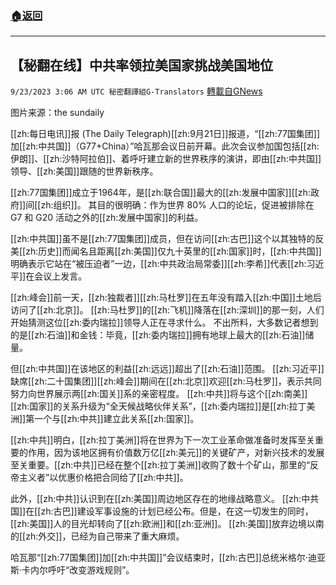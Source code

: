 ###  [:house:返回](README.md)
---


## 【秘翻在线】中共率领拉美国家挑战美国地位
`9/23/2023 3:06 AM UTC 秘密翻譯組G-Translators` [轉載自GNews](https://gnews.org/articles/1729010)

图片来源：the sundaily

[[zh:每日电讯]]报 (The Daily Telegraph)[[zh:9月21日]]报道，“[[zh:77国集团]]加[[zh:中共国]]（G77+China）”哈瓦那会议日前开幕。此次会议参加国包括[[zh:伊朗]]、[[zh:沙特阿拉伯]]、​​​​​​​​​​​​​​​​​​​​​​​​​​​​着呼吁建立新的世界秩序的演讲，即由[[zh:中共国]]领导、[[zh:美国]]跟随的世界新秩序。

[[zh:77国集团]]成立于1964年，是[[zh:联合国]]最大的[[zh:发展中国家]][[zh:政府]]间[[zh:组织]]。 其目的很明确：作为世界 80% 人口的论坛，促进被排除在 G7 和 G20 活动之外的[[zh:发展中国家]]的利益。

[[zh:中共国]]虽不是[[zh:77国集团]]成员，但在访问[[zh:古巴]]这个以其独特的反美[[zh:历史]]而闻名且距离[[zh:美国]]仅九十英里的[[zh:国家]]时，[[zh:中共国]]明确表示它站在“被压迫者”一边，[[zh:中共政治局常委]][[zh:李希]]代表[[zh:习近平]]在会议上发言。

[[zh:峰会]]前一天，[[zh:独裁者]][[zh:马杜罗]]在五年没有踏入[[zh:中国]]土地后访问了[[zh:北京]]。 [[zh:马杜罗]]的[[zh:飞机]]降落在[[zh:深圳]]的那一刻，人们开始猜测这位[[zh:委内瑞拉]]领导人正在寻求什么。 不出所料，大多数记者想到的是[[zh:石油]]和金钱：毕竟，[[zh:委内瑞拉]]拥有地球上最大的[[zh:石油]]储量。

但[[zh:中共国]]在该地区的利益[[zh:远远]]超出了[[zh:石油]]范围。 [[zh:习近平]]缺席[[zh:二十国集团]][[zh:峰会]]期间在[[zh:北京]]欢迎[[zh:马杜罗]]，表示共同努力向世界展示两[[zh:国关]]系的亲密程度。 [[zh:中共]]将与这个[[zh:南美]][[zh:国家]]的关系升级为“全天候战略伙伴关系”，[[zh:委内瑞拉]]是[[zh:拉丁美洲]]第一个与[[zh:中共]]建立此关系[[zh:国家]]。

[[zh:中共]]明白，[[zh:拉丁美洲]]将在世界为下一次工业革命做准备时发挥至关重要的作用，因为该地区拥有价值数万亿[[zh:美元]]的关键矿产，对新兴技术的发展至关重要。[[zh:中共]]已经在整个[[zh:拉丁美洲]]收购了数十个矿山，那里的“反帝主义者”以优惠价格把合同给了[[zh:中共]]。

此外，[[zh:中共]]认识到在[[zh:美国]]周边地区存在的地缘战略意义。 [[zh:中共国]]在[[zh:古巴]]建设军事设施的计划已经公布。但是，在这一切发生的同时，[[zh:美国]]人的目光却转向了[[zh:欧洲]]和[[zh:亚洲]]。 [[zh:美国]]放弃边境以南的[[zh:外交]]，已经为自己带来了重大麻烦。

哈瓦那“[[zh:77国集团]]加[[zh:中共国]]”会议结束时，[[zh:古巴]]总统米格尔·迪亚斯·卡内尔呼吁“改变游戏规则”。
